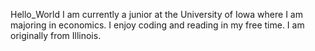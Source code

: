 Hello_World
I am currently a junior at the University of Iowa where I am majoring in economics. I enjoy coding and reading in my free time. I am originally from Illinois.
